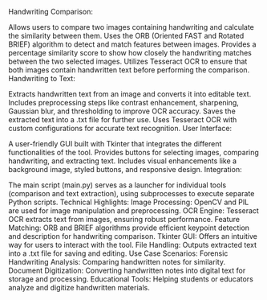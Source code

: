 Handwriting Comparison:

Allows users to compare two images containing handwriting and calculate the similarity between them.
Uses the ORB (Oriented FAST and Rotated BRIEF) algorithm to detect and match features between images.
Provides a percentage similarity score to show how closely the handwriting matches between the two selected images.
Utilizes Tesseract OCR to ensure that both images contain handwritten text before performing the comparison.
Handwriting to Text:

Extracts handwritten text from an image and converts it into editable text.
Includes preprocessing steps like contrast enhancement, sharpening, Gaussian blur, and thresholding to improve OCR accuracy.
Saves the extracted text into a .txt file for further use.
Uses Tesseract OCR with custom configurations for accurate text recognition.
User Interface:

A user-friendly GUI built with Tkinter that integrates the different functionalities of the tool.
Provides buttons for selecting images, comparing handwriting, and extracting text.
Includes visual enhancements like a background image, styled buttons, and responsive design.
Integration:

The main script (main.py) serves as a launcher for individual tools (comparison and text extraction), using subprocesses to execute separate Python scripts.
Technical Highlights:
Image Processing: OpenCV and PIL are used for image manipulation and preprocessing.
OCR Engine: Tesseract OCR extracts text from images, ensuring robust performance.
Feature Matching: ORB and BRIEF algorithms provide efficient keypoint detection and description for handwriting comparison.
Tkinter GUI: Offers an intuitive way for users to interact with the tool.
File Handling: Outputs extracted text into a .txt file for saving and editing.
Use Case Scenarios:
Forensic Handwriting Analysis: Comparing handwritten notes for similarity.
Document Digitization: Converting handwritten notes into digital text for storage and processing.
Educational Tools: Helping students or educators analyze and digitize handwritten materials.
